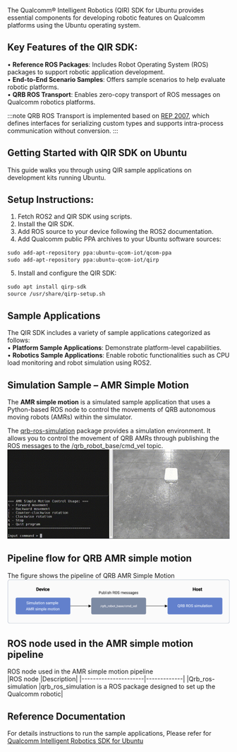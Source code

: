 

The Qualcomm® Intelligent Robotics (QIR) SDK for Ubuntu provides essential components for developing robotic features on Qualcomm platforms using the Ubuntu operating system.

## Key Features of the QIR SDK:  
•	**Reference ROS Packages**: Includes Robot Operating System (ROS) packages to support robotic application development.  
•	**End-to-End Scenario Samples**: Offers sample scenarios to help evaluate robotic platforms.  
•	**QRB ROS Transport**: Enables zero-copy transport of ROS messages on Qualcomm robotics platforms.  

:::note
 QRB ROS Transport is implemented based on [REP 2007](https://www.ros.org/reps/rep-2007.html), which defines interfaces for serializing custom types and supports intra-process communication without conversion.
:::

## Getting Started with QIR SDK on Ubuntu
This guide walks you through using QIR sample applications on development kits running Ubuntu.

## Setup Instructions:
1.	Fetch ROS2 and QIR SDK using scripts.
2.	Install the QIR SDK.
3.	Add ROS source to your device following the ROS2 documentation.
4.	Add Qualcomm public PPA archives to your Ubuntu software sources: 

```shell
sudo add-apt-repository ppa:ubuntu-qcom-iot/qcom-ppa
sudo add-apt-repository ppa:ubuntu-qcom-iot/qirp
```

5.	Install and configure the QIR SDK: 
```shell
sudo apt install qirp-sdk
source /usr/share/qirp-setup.sh
```

## Sample Applications
The QIR SDK includes a variety of sample applications categorized as follows:  
•	**Platform Sample Applications**: Demonstrate platform-level capabilities.  
•	**Robotics Sample Applications**: Enable robotic functionalities such as CPU load monitoring and robot simulation using ROS2.  


## Simulation Sample – AMR Simple Motion  
The **AMR simple motion** is a simulated sample application that uses a Python-based ROS node to control the movements of QRB autonomous moving robots (AMRs) within the simulator.  

The [qrb-ros-simulation](https://github.com/qualcomm-qrb-ros/qrb_ros_simulation) package provides a simulation environment. It allows you to control the movement of QRB AMRs through publishing the ROS messages to the /qrb_robot_base/cmd_vel topic.  
![](../Robotics1.gif)  

## Pipeline flow for QRB AMR simple motion  
The figure shows the pipeline of QRB AMR Simple Motion   
![](../Robotics2.png)  


## ROS node used in the AMR simple motion pipeline  
 ROS node used in the AMR simple motion pipeline  
|ROS node	           |Description|
|----------------------|-------------|
|Qrb_ros-simulation    |qrb_ros_simulation is a ROS package designed to set up the Qualcomm robotic|



## Reference Documentation    
For details instructions to run the sample applications, Please refer for [Qualcomm Intelligent Robotics SDK for Ubuntu](https://docs.qualcomm.com/bundle/publicresource/topics/80-90441-2/robotics-platform-samples_3_1.html?state=preview)





